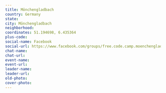```yaml
---
title: Mönchengladbach
country: Germany
state: 
city: Mönchengladbach
neighborhood: 
coordinates: 51.194698, 6.435364
plus-code:
social-name: Facebook
social-url: https://www.facebook.com/groups/free.code.camp.moenchengladbach
chat-name:
chat-url:
event-name:
event-url:
leader-name:
leader-url:
old-photo: 
cover-photo:
---
```

